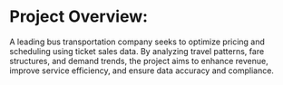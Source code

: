 # Project Overview:
A leading bus transportation company seeks to optimize pricing and scheduling using ticket sales data. By analyzing travel patterns, fare structures, and demand trends, the project aims to enhance revenue, improve service efficiency, and ensure data accuracy and compliance.


